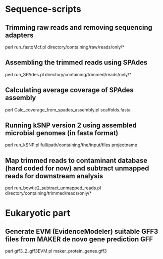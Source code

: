 Sequence-scripts
================

Trimming raw reads and removing sequencing adapters
---------------------------------------------------
perl run_fastqMcf.pl directory/containing/raw/reads/only/*

Assembling the trimmed reads using SPAdes
-----------------------------------------
perl run_SPAdes.pl directory/containing/trimmed/reads/only/*

Calculating average coverage of SPAdes assembly
-----------------------------------------------
perl Calc_coverage_from_spades_assembly.pl scaffolds.fasta

Running kSNP version 2 using assembled microbial genomes (in fasta format)
--------------------------------------------------------------------------
perl run_kSNP.pl full/path/containing/the/input/files projectname

Map trimmed reads to contaminant database (hard coded for now) and subtract unmapped reads for downstream analysis
------------------------------------------------------------------------------------------------------------------
perl run_bowtie2_subtract_unmapped_reads.pl directory/containing/trimmed/reads/only/*

Eukaryotic part
================

Generate EVM (EvidenceModeler) suitable GFF3 files from MAKER de novo gene prediction GFF
-----------------------------------------------------------------------------------------
perl gff3_2_gff3EVM.pl maker_protein_genes.gff3
